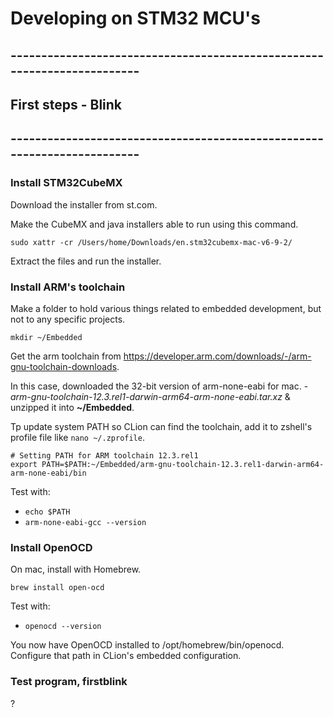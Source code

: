 # Developing on STM32 MCU's

## ------------------------------------------------------------------------
## First steps - Blink
## ------------------------------------------------------------------------

### Install STM32CubeMX

Download the installer from st.com.

Make the CubeMX and java installers able to run using this command.

```shell
sudo xattr -cr /Users/home/Downloads/en.stm32cubemx-mac-v6-9-2/
```

Extract the files and run the installer.

### Install ARM's toolchain

Make a folder to hold various things related to embedded development, but not to any specific projects.

```shell
mkdir ~/Embedded
```

Get the arm toolchain from https://developer.arm.com/downloads/-/arm-gnu-toolchain-downloads.

In this case, downloaded the 32-bit version of arm-none-eabi for mac. - _arm-gnu-toolchain-12.3.rel1-darwin-arm64-arm-none-eabi.tar.xz_ & unzipped it into __~/Embedded__.


Tp update system PATH so CLion can find the toolchain, add it to zshell's profile file like ```nano ~/.zprofile```.


```shell
# Setting PATH for ARM toolchain 12.3.rel1
export PATH=$PATH:~/Embedded/arm-gnu-toolchain-12.3.rel1-darwin-arm64-arm-none-eabi/bin
```

Test with:

- ```echo $PATH```
- ```arm-none-eabi-gcc --version```


### Install OpenOCD

On mac, install with Homebrew.

```shell
brew install open-ocd
```

Test with:

- ```openocd --version```

You now have OpenOCD installed to /opt/homebrew/bin/openocd. Configure that path in CLion's embedded configuration.


### Test program, firstblink

?

